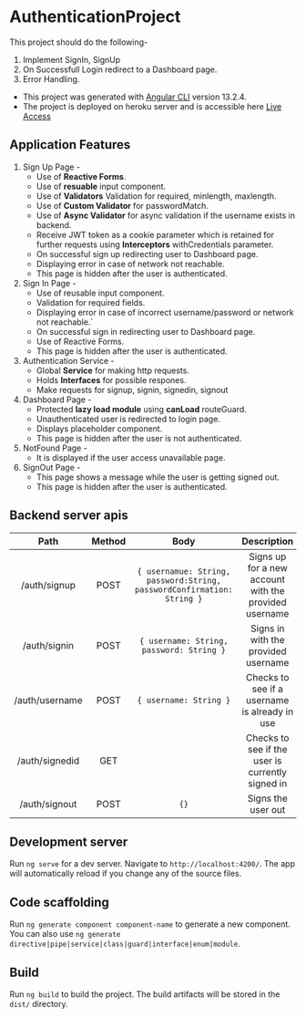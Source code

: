 # AuthenticationProject

This project should do the following-

1. Implement SignIn, SignUp
2. On Successfull Login redirect to a Dashboard page.
3. Error Handling.
   
- This project was generated with [Angular CLI](https://github.com/angular/angular-cli) version 13.2.4.
- The project is deployed on heroku server and is accessible here [Live Access](https://uhg-auth-app.herokuapp.com/)

## Application Features

1. Sign Up Page -
   - Use of **Reactive Forms**.
   - Use of **resuable** input component.
   - Use of **Validators** Validation for required, minlength, maxlength.
   - Use of **Custom Validator** for passwordMatch.
   - Use of **Async Validator** for async validation if the username exists in backend.
   - Receive JWT token as a cookie parameter which is retained for further requests using **Interceptors** withCredentials parameter.
   - On successful sign up redirecting user to Dashboard page.
   - Displaying error in case of network not reachable.
   - This page is hidden after the user is authenticated.
2. Sign In Page -
   - Use of reusable input component.
   - Validation for required fields.
   - Displaying error in case of incorrect username/password or network not reachable.`
   - On successful sign in redirecting user to Dashboard page.
   - Use of Reactive Forms.
   - This page is hidden after the user is authenticated.
3. Authentication Service -
   - Global **Service** for making http requests.
   - Holds **Interfaces** for possible respones.
   - Make requests for signup, signin, signedin, signout
4. Dashboard Page -
   - Protected **lazy load module** using **canLoad** routeGuard.
   - Unauthenticated user is redirected to login page.
   - Displays placeholder component.
   - This page is hidden after the user is not authenticated.
5. NotFound Page -
   - It is displayed if the user access unavailable page.
6. SignOut Page -
    - This page shows a message while the user is getting signed out.
    - This page is hidden after the user is authenticated.

## Backend server apis

|      Path      | Method |                                     Body                                     |                      Description                      |
| :------------: | :----: | :--------------------------------------------------------------------------: | :---------------------------------------------------: |
|  /auth/signup  |  POST  | ```{ usernamue: String, password:String, passwordConfirmation: String }``` | Signs up for a new account with the provided username |
|  /auth/signin  |  POST  |                  ```{ username: String, password: String }```                  |          Signs in with the provided username          |
| /auth/username |  POST  |                             ```{ username: String }```                             |     Checks to see if a username is already in use     |
| /auth/signedid |  GET   |                                                                              |   Checks to see if the user is currently signed in    |
| /auth/signout  |  POST  |                                      ```{}```                                      |                  Signs the user out                   |

## Development server

Run `ng serve` for a dev server. Navigate to `http://localhost:4200/`. The app will automatically reload if you change any of the source files.

## Code scaffolding

Run `ng generate component component-name` to generate a new component. You can also use `ng generate directive|pipe|service|class|guard|interface|enum|module`.

## Build

Run `ng build` to build the project. The build artifacts will be stored in the `dist/` directory.
